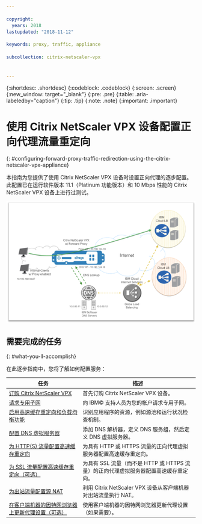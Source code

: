 ```yaml
---

copyright:
  years: 2018
lastupdated: "2018-11-12"

keywords: proxy, traffic, appliance

subcollection: citrix-netscaler-vpx


---
```


{:shortdesc: .shortdesc}
{:codeblock: .codeblock}
{:screen: .screen}
{:new_window: target="_blank"}
{:pre: .pre}
{:table: .aria-labeledby="caption"}
{:tip: .tip}
{:note: .note}
{:important: .important}

# 使用 Citrix NetScaler VPX 设备配置正向代理流量重定向
{: #configuring-forward-proxy-traffic-redirection-using-the-citrix-netscaler-vpx-appliance}

本指南为您提供了使用 Citrix NetScaler VPX 设备时设置正向代理的逐步配置。此配置已在运行软件版本 11.1（Platinum 功能版本）和 10 Mbps 性能的 Citrix NetScaler VPX 设备上进行过测试。

<img src="images/fp1.png" alt="图样" style="width: 600px;"/>

## 需要完成的任务
{: #what-you-ll-accomplish}

在此逐步指南中，您将了解如何配置服务：

任务|描述
------------- | -------------
[订购 Citrix NetScaler VPX](/docs/infrastructure/citrix-netscaler-vpx?topic=citrix-netscaler-vpx-order-the-citrix-netscaler-vpx-appliance)|首先订购 Citrix NetScaler VPX 设备。
[请求专用子网](/docs/infrastructure/citrix-netscaler-vpx?topic=citrix-netscaler-vpx-request-a-private-subnet)|向 IBM© 支持人员为您的帐户请求专用子网。
[启用高速缓存重定向和负载均衡功能](/docs/infrastructure/citrix-netscaler-vpx?topic=citrix-netscaler-vpx-enable-cache-redirection-and-load-balancing-capabilities)|识别应用程序的资源，例如源池和运行状况检查机制。
[配置 DNS 虚拟服务器](/docs/infrastructure/citrix-netscaler-vpx?topic=citrix-netscaler-vpx-configure-the-dns-virtual-server)|添加 DNS 解析器，定义 DNS 服务组，然后定义 DNS 虚拟服务器。
[为 HTTP(S) 流量配置高速缓存重定向](/docs/infrastructure/citrix-netscaler-vpx?topic=citrix-netscaler-vpx-configure-cache-redirection-for-http-traffic)|为具有 HTTP 或 HTTPS 流量的正向代理虚拟服务器配置高速缓存重定向。
[为 SSL 流量配置高速缓存重定向（可选）](/docs/infrastructure/citrix-netscaler-vpx?topic=citrix-netscaler-vpx-configure-cache-redirection-for-ssl-traffic-optional-)|为具有 SSL 流量（而不是 HTTP 或 HTTPS 流量）的正向代理虚拟服务器配置高速缓存重定向。
[为出站流量配置源 NAT](/docs/infrastructure/citrix-netscaler-vpx?topic=citrix-netscaler-vpx-configure-source-nat-for-outbound-traffic)|利用 Citrix NetScaler VPX 设备从客户端机器对出站流量执行 NAT。
[在客户端机器的因特网浏览器上更新代理设置（可选）](/docs/infrastructure/citrix-netscaler-vpx?topic=citrix-netscaler-vpx-update-the-proxy-settings-on-the-client-machine-s-internet-browser-optional-)|使用客户端机器的因特网浏览器更新代理设置（如果需要）。
